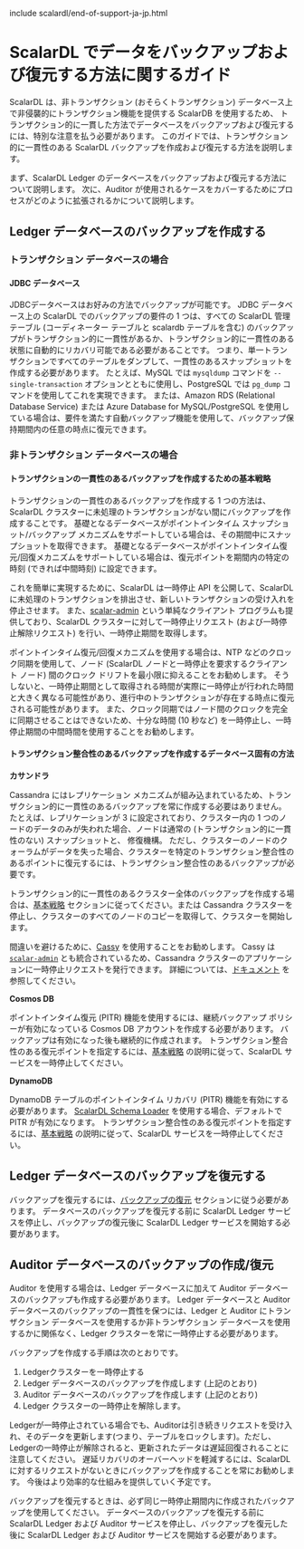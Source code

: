 include scalardl/end-of-support-ja-jp.html

# ScalarDL でデータをバックアップおよび復元する方法に関するガイド

ScalarDL は、非トランザクション (おそらくトランザクション) データベース上で非侵襲的にトランザクション機能を提供する ScalarDB を使用するため、
トランザクション的に一貫した方法でデータベースをバックアップおよび復元するには、特別な注意を払う必要があります。
このガイドでは、トランザクション的に一貫性のある ScalarDL バックアップを作成および復元する方法を説明します。

まず、ScalarDL Ledger のデータベースをバックアップおよび復元する方法について説明します。 次に、Auditor が使用されるケースをカバーするためにプロセスがどのように拡張されるかについて説明します。

## Ledger データベースのバックアップを作成する

### トランザクション データベースの場合

#### JDBC データベース

JDBCデータベースはお好みの方法でバックアップが可能です。
JDBC データベース上の ScalarDL でのバックアップの要件の 1 つは、すべての ScalarDL 管理テーブル (コーディネーター テーブルと scalardb テーブルを含む) のバックアップがトランザクション的に一貫性があるか、トランザクション的に一貫性のある状態に自動的にリカバリ可能である必要があることです。
つまり、単一トランザクションですべてのテーブルをダンプして、一貫性のあるスナップショットを作成する必要があります。 たとえば、MySQL では `mysqldump` コマンドを `--single-transaction` オプションとともに使用し、PostgreSQL では `pg_dump` コマンドを使用してこれを実現できます。
または、Amazon RDS (Relational Database Service) または Azure Database for MySQL/PostgreSQL を使用している場合は、要件を満たす自動バックアップ機能を使用して、バックアップ保持期間内の任意の時点に復元できます。

### 非トランザクション データベースの場合

#### トランザクションの一貫性のあるバックアップを作成するための基本戦略

トランザクションの一貫性のあるバックアップを作成する 1 つの方法は、ScalarDL クラスターに未処理のトランザクションがない間にバックアップを作成することです。
基礎となるデータベースがポイントインタイム スナップショット/バックアップ メカニズムをサポートしている場合は、その期間中にスナップショットを取得できます。
基礎となるデータベースがポイントインタイム復元/回復メカニズムをサポートしている場合は、復元ポイントを期間内の特定の時刻 (できれば中間時刻) に設定できます。

これを簡単に実現するために、ScalarDL は一時停止 API を公開して、ScalarDL に未処理のトランザクションを排出させ、新しいトランザクションの受け入れを停止させます。
また、[scalar-admin](https://github.com/scalar-labs/scalar-admin) という単純なクライアント プログラムも提供しており、ScalarDL クラスターに対して一時停止リクエスト (および一時停止解除リクエスト) を行い、一時停止期間を取得します。

ポイントインタイム復元/回復メカニズムを使用する場合は、NTP などのクロック同期を使用して、ノード (ScalarDL ノードと一時停止を要求するクライアント ノード) 間のクロック ドリフトを最小限に抑えることをお勧めします。
そうしないと、一時停止期間として取得される時間が実際に一時停止が行われた時間と大きく異なる可能性があり、進行中のトランザクションが存在する時点に復元される可能性があります。
また、クロック同期ではノード間のクロックを完全に同期させることはできないため、十分な時間 (10 秒など) を一時停止し、一時停止期間の中間時間を使用することをお勧めします。

#### トランザクション整合性のあるバックアップを作成するデータベース固有の方法

**カサンドラ**

Cassandra にはレプリケーション メカニズムが組み込まれているため、トランザクション的に一貫性のあるバックアップを常に作成する必要はありません。
たとえば、レプリケーションが 3 に設定されており、クラスター内の 1 つのノードのデータのみが失われた場合、ノードは通常の (トランザクション的に一貫性のない) スナップショットと、 修復機構。
ただし、クラスターのノードのクォーラムがデータを失った場合、クラスターを特定のトランザクション整合性のあるポイントに復元するには、トランザクション整合性のあるバックアップが必要です。

トランザクション的に一貫性のあるクラスター全体のバックアップを作成する場合は、[基本戦略](#basic-strategy-to-create-a-transactionally-consistent-backup) セクションに従ってください。または
Cassandra クラスターを停止し、クラスターのすべてのノードのコピーを取得して、クラスターを開始します。

間違いを避けるために、[Cassy](https://github.com/scalar-labs/cassy) を使用することをお勧めします。
Cassy は [`scalar-admin`](https://github.com/scalar-labs/scalar-admin) とも統合されているため、Cassandra クラスターのアプリケーションに一時停止リクエストを発行できます。
詳細については、[ドキュメント](https://github.com/scalar-labs/cassy/blob/master/docs/getting-started.md#take-cluster-wide-consistent-backups) を参照してください。

**Cosmos DB**

ポイントインタイム復元 (PITR) 機能を使用するには、継続バックアップ ポリシーが有効になっている Cosmos DB アカウントを作成する必要があります。 バックアップは有効になった後も継続的に作成されます。
トランザクション整合性のある復元ポイントを指定するには、[基本戦略](#basic-strategy-to-create-a-transactionally-consistent-backup) の説明に従って、ScalarDL サービスを一時停止してください。

**DynamoDB**

DynamoDB テーブルのポイントインタイム リカバリ (PITR) 機能を有効にする必要があります。 [ScalarDL Schema Loader](https://github.com/scalar-labs/scalardl-schema-loader) を使用する場合、デフォルトで PITR が有効になります。
トランザクション整合性のある復元ポイントを指定するには、[基本戦略](#basic-strategy-to-create-a-transactionally-consistent-backup) の説明に従って、ScalarDL サービスを一時停止してください。

## Ledger データベースのバックアップを復元する

バックアップを復元するには、[バックアップの復元](https://github.com/scalar-labs/scalardb/blob/master/docs/backup-restore.md#restore-backup) セクションに従う必要があります。
データベースのバックアップを復元する前に ScalarDL Ledger サービスを停止し、バックアップの復元後に ScalarDL Ledger サービスを開始する必要があります。

## Auditor データベースのバックアップの作成/復元

Auditor を使用する場合は、Ledger データベースに加えて Auditor データベースのバックアップも作成する必要があります。
Ledger データベースと Auditor データベースのバックアップの一貫性を保つには、Ledger と Auditor にトランザクション データベースを使用するか非トランザクション データベースを使用するかに関係なく、Ledger クラスターを常に一時停止する必要があります。

バックアップを作成する手順は次のとおりです。
1. Ledgerクラスターを一時停止する
1. Ledger データベースのバックアップを作成します (上記のとおり)
1. Auditor データベースのバックアップを作成します (上記のとおり)
1. Ledger クラスターの一時停止を解除します。

Ledgerが一時停止されている場合でも、Auditorは引き続きリクエストを受け入れ、そのデータを更新します(つまり、テーブルをロックします)。ただし、Ledgerの一時停止が解除されると、更新されたデータは遅延回復されることに注意してください。
遅延リカバリのオーバーヘッドを軽減するには、ScalarDL に対するリクエストがないときにバックアップを作成することを常にお勧めします。
今後はより効率的な仕組みを提供していく予定です。

バックアップを復元するときは、必ず同じ一時停止期間内に作成されたバックアップを使用してください。
データベースのバックアップを復元する前に ScalarDL Ledger および Auditor サービスを停止し、バックアップを復元した後に ScalarDL Ledger および Auditor サービスを開始する必要があります。
